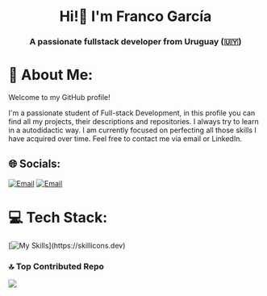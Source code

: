 <h1 align="center">Hi!👋 I'm Franco García</h1>
<h3 align="center">A passionate fullstack developer from Uruguay (🇺🇾)</h3>

# 🙋 About Me:
Welcome to my GitHub profile! 

I'm a passionate student of Full-stack Development, in this profile you can find all my projects, their descriptions and repositories. I always try to learn in a autodidactic way. I am currently focused on perfecting all those skills I have acquired over time. Feel free to contact me via email or LinkedIn.


## 🌐 Socials:
[![Email](https://skillicons.dev/icons?i=linkedin)](https://linkedin.com/in/garciafranco06) 
[![Email](https://skillicons.dev/icons?i=gmail)](mailto:francogarciadev@outlook.es)

# 💻 Tech Stack:
[![My Skills](https://skillicons.dev/icons?i=html,css,js,react,nodejs,bootstrap,tailwind,php,py,)](https://skillicons.dev)

### 🔝 Top Contributed Repo
![](https://github-contributor-stats.vercel.app/api?username=grcfranco06&limit=5&theme=dark&combine_all_yearly_contributions=true)


